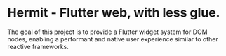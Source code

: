 # Hermit - Flutter web, with less glue.

The goal of this project is to provide a Flutter widget system for DOM nodes, enabling a performant and native user
experience similar to other reactive frameworks.